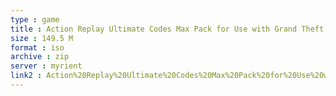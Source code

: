 ```yaml
---
type : game
title : Action Replay Ultimate Codes Max Pack for Use with Grand Theft Auto Vice City &amp; Grand Theft Auto III (USA) (Unl)
size : 149.5 M
format : iso
archive : zip
server : myrient
link2 : Action%20Replay%20Ultimate%20Codes%20Max%20Pack%20for%20Use%20with%20Grand%20Theft%20Auto%20Vice%20City%20%26%20Grand%20Theft%20Auto%20III%20%28USA%29%20%28Unl%29
---
```

